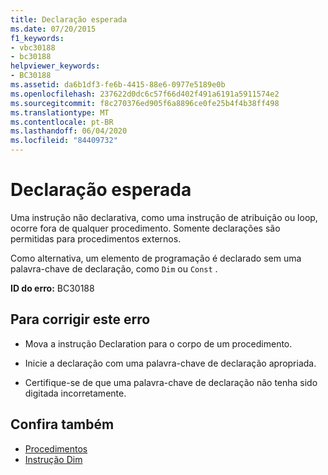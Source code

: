 ```yaml
---
title: Declaração esperada
ms.date: 07/20/2015
f1_keywords:
- vbc30188
- bc30188
helpviewer_keywords:
- BC30188
ms.assetid: da6b1df3-fe6b-4415-88e6-0977e5189e0b
ms.openlocfilehash: 237622d0dc6c57f66d402f491a6191a5911574e2
ms.sourcegitcommit: f8c270376ed905f6a8896ce0fe25b4f4b38ff498
ms.translationtype: MT
ms.contentlocale: pt-BR
ms.lasthandoff: 06/04/2020
ms.locfileid: "84409732"
---
```

# <a name="declaration-expected"></a>Declaração esperada
Uma instrução não declarativa, como uma instrução de atribuição ou loop, ocorre fora de qualquer procedimento. Somente declarações são permitidas para procedimentos externos.  
  
 Como alternativa, um elemento de programação é declarado sem uma palavra-chave de declaração, como `Dim` ou `Const` .  
  
 **ID do erro:** BC30188  
  
## <a name="to-correct-this-error"></a>Para corrigir este erro  
  
- Mova a instrução Declaration para o corpo de um procedimento.  
  
- Inicie a declaração com uma palavra-chave de declaração apropriada.  
  
- Certifique-se de que uma palavra-chave de declaração não tenha sido digitada incorretamente.  
  
## <a name="see-also"></a>Confira também

- [Procedimentos](../../programming-guide/language-features/procedures/index.md)
- [Instrução Dim](../statements/dim-statement.md)

